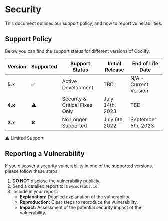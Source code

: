 # Security

This document outlines our support policy, and how to report vulnerabilities.

## Support Policy

Below you can find the support status for different versions of Coolify.

| Version | Supported | Support Status | Initial Release | End of Life Date |
| ------- | ------------------ | -------------- | ------- | ---------------- |
| **5.x** | :white_check_mark: | Active Development | TBD | N/A - Current Version |
| **4.x** | :warning: | Security & Critical Fixes Only | July 14th, 2023 | TBD |
| **3.x** | :x: | No Longer Supported | July 6th, 2022 | September 5th, 2023 |

:warning: Limited Support

## Reporting a Vulnerability

If you discover a security vulnerability in one of the supported versions, please follow these steps:

1. **DO NOT** disclose the vulnerability publicly.
2. Send a detailed report to: `hi@coollabs.io`.
3. Include in your report:
   - **Explanation:** Detailed explanation of the vulnerability.
   - **Reproduction:** Clear steps to reproduce the vulnerability.
   - **Impact:** Assessment of the potential security impact of the vulnerability.

